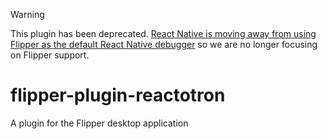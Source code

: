 > [!WARNING]  
> This plugin has been deprecated. [React Native is moving away from using Flipper as the default React Native debugger](https://reactnative.dev/blog/2023/12/06/0.73-debugging-improvements-stable-symlinks#flipper--react-native-integration
) so we are no longer focusing on Flipper support.
 
# flipper-plugin-reactotron

A plugin for the Flipper desktop application
